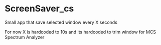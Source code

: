 # ScreenSaver_cs
Small app that save selected window every X seconds

For now X is hardcoded to 10s and its hardcoded to trim window for MCS Spectrum Analyzer
